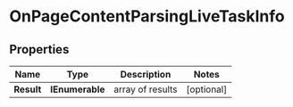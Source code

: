 # OnPageContentParsingLiveTaskInfo


## Properties

| Name | Type | Description | Notes |
|------------ | ------------- | ------------- | -------------|
**Result** | **IEnumerable<OnPageContentParsingLiveResultInfo>** | array of results |[optional]|